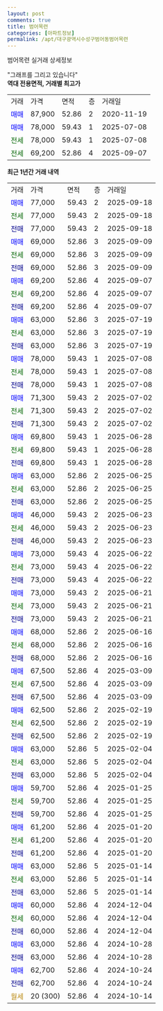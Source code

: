 ```yaml
---
layout: post
comments: true
title: 범어목련
categories: [아파트정보]
permalink: /apt/대구광역시수성구범어동범어목련
---
```


범어목련 실거래 상세정보

<script type="text/javascript">
  google.charts.load('current', {'packages':['line', 'corechart']});
  google.charts.setOnLoadCallback(drawChart);

  function drawChart() {
    var data = new google.visualization.DataTable();
    data.addColumn('date', '거래일');
    data.addColumn('number', "매매");
    data.addColumn('number', "전세");
    data.addColumn('number', "전매");

    data.addRows([[new Date(Date.parse("2025-09-18")), 77000, null, null], [new Date(Date.parse("2025-09-18")), null, 77000, null], [new Date(Date.parse("2025-09-18")), null, null, 77000], [new Date(Date.parse("2025-09-09")), 69000, null, null], [new Date(Date.parse("2025-09-09")), null, 69000, null], [new Date(Date.parse("2025-09-09")), null, null, 69000], [new Date(Date.parse("2025-09-07")), 69200, null, null], [new Date(Date.parse("2025-09-07")), null, 69200, null], [new Date(Date.parse("2025-09-07")), null, null, 69200], [new Date(Date.parse("2025-07-19")), 63000, null, null], [new Date(Date.parse("2025-07-19")), null, 63000, null], [new Date(Date.parse("2025-07-19")), null, null, 63000], [new Date(Date.parse("2025-07-08")), 78000, null, null], [new Date(Date.parse("2025-07-08")), null, 78000, null], [new Date(Date.parse("2025-07-08")), null, null, 78000], [new Date(Date.parse("2025-07-02")), 71300, null, null], [new Date(Date.parse("2025-07-02")), null, 71300, null], [new Date(Date.parse("2025-07-02")), null, null, 71300], [new Date(Date.parse("2025-06-28")), 69800, null, null], [new Date(Date.parse("2025-06-28")), null, 69800, null], [new Date(Date.parse("2025-06-28")), null, null, 69800], [new Date(Date.parse("2025-06-25")), 63000, null, null], [new Date(Date.parse("2025-06-25")), null, 63000, null], [new Date(Date.parse("2025-06-25")), null, null, 63000], [new Date(Date.parse("2025-06-23")), 46000, null, null], [new Date(Date.parse("2025-06-23")), null, 46000, null], [new Date(Date.parse("2025-06-23")), null, null, 46000], [new Date(Date.parse("2025-06-22")), 73000, null, null], [new Date(Date.parse("2025-06-22")), null, 73000, null], [new Date(Date.parse("2025-06-22")), null, null, 73000], [new Date(Date.parse("2025-06-21")), 73000, null, null], [new Date(Date.parse("2025-06-21")), null, 73000, null], [new Date(Date.parse("2025-06-21")), null, null, 73000], [new Date(Date.parse("2025-06-16")), 68000, null, null], [new Date(Date.parse("2025-06-16")), null, 68000, null], [new Date(Date.parse("2025-06-16")), null, null, 68000], [new Date(Date.parse("2025-03-09")), 67500, null, null], [new Date(Date.parse("2025-03-09")), null, 67500, null], [new Date(Date.parse("2025-03-09")), null, null, 67500], [new Date(Date.parse("2025-02-19")), 62500, null, null], [new Date(Date.parse("2025-02-19")), null, 62500, null], [new Date(Date.parse("2025-02-19")), null, null, 62500], [new Date(Date.parse("2025-02-04")), 63000, null, null], [new Date(Date.parse("2025-02-04")), null, 63000, null], [new Date(Date.parse("2025-02-04")), null, null, 63000], [new Date(Date.parse("2025-01-25")), 59700, null, null], [new Date(Date.parse("2025-01-25")), null, 59700, null], [new Date(Date.parse("2025-01-25")), null, null, 59700], [new Date(Date.parse("2025-01-20")), 61200, null, null], [new Date(Date.parse("2025-01-20")), null, 61200, null], [new Date(Date.parse("2025-01-20")), null, null, 61200], [new Date(Date.parse("2025-01-14")), 63000, null, null], [new Date(Date.parse("2025-01-14")), null, 63000, null], [new Date(Date.parse("2025-01-14")), null, null, 63000], [new Date(Date.parse("2024-12-04")), 60000, null, null], [new Date(Date.parse("2024-12-04")), null, 60000, null], [new Date(Date.parse("2024-12-04")), null, null, 60000], [new Date(Date.parse("2024-10-28")), 63000, null, null], [new Date(Date.parse("2024-10-28")), null, null, 63000], [new Date(Date.parse("2024-10-24")), 62700, null, null], [new Date(Date.parse("2024-10-24")), null, null, 62700], [new Date(Date.parse("2024-10-14")), null, null, null]]);

    var options = {
      hAxis: {
        format: 'yyyy/MM/dd'
      },    
      lineWidth: 0,
      pointsVisible: true,    
      title: '최근 1년간 유형별 실거래가 분포',
      legend: { position: 'bottom' }
    };

    var formatter = new google.visualization.NumberFormat({pattern:'###,###'} );
    formatter.format(data, 1);
    formatter.format(data, 2);
    
    setTimeout(function() {
        var chart = new google.visualization.LineChart(document.getElementById('columnchart_material'));
        chart.draw(data, (options));
        document.getElementById('loading').style.display = 'none';
    }, 200);
  }
</script>


<div id="loading" style="z-index:20; display: block; margin-left: 0px">"그래프를 그리고 있습니다"</div>
<div id="columnchart_material" style="width: 95%; margin-left: 0px; display: block"></div>
<!-- contents start -->
<b>역대 전용면적, 거래별 최고가</b>
<table class="sortable">
    <tr>
      <td>거래</td>
      <td>가격</td>
      <td>면적</td>
      <td>층</td>
      <td>거래일</td>
    </tr>
        <tr>
          <td><a style="color: blue">매매</a></td>
          <td>87,900</td>
          <td>52.86</td>
          <td>2</td>
          <td>2020-11-19</td>
        </tr>            <tr>
          <td><a style="color: blue">매매</a></td>
          <td>78,000</td>
          <td>59.43</td>
          <td>1</td>
          <td>2025-07-08</td>
        </tr>        
        <tr>
              <td><a style="color: darkgreen">전세</a></td>
              <td>78,000</td>
              <td>59.43</td>
              <td>1</td>
              <td>2025-07-08</td>
            </tr>            <tr>
              <td><a style="color: darkgreen">전세</a></td>
              <td>69,200</td>
              <td>52.86</td>
              <td>4</td>
              <td>2025-09-07</td>
            </tr>        
    
</table>

<b>최근 1년간 거래 내역</b>

<table class="sortable">
    <tr>
      <td>거래</td>
      <td>가격</td>
      <td>면적</td>
      <td>층</td>
      <td>거래일</td>
    </tr>
    <tr>
      <td><a style="color: blue">매매</a></td>
      <td>77,000</td>
      <td>59.43</td>
      <td>2</td>
      <td>2025-09-18</td>
    </tr>          <tr>
      <td><a style="color: darkgreen">전세</a></td>
      <td>77,000</td>
      <td>59.43</td>
      <td>2</td>
      <td>2025-09-18</td>
    </tr>          <tr>
      <td><a style="color: darkblue">전매</a></td>
      <td>77,000</td>
      <td>59.43</td>
      <td>2</td>
      <td>2025-09-18</td>
    </tr>          <tr>
      <td><a style="color: blue">매매</a></td>
      <td>69,000</td>
      <td>52.86</td>
      <td>3</td>
      <td>2025-09-09</td>
    </tr>          <tr>
      <td><a style="color: darkgreen">전세</a></td>
      <td>69,000</td>
      <td>52.86</td>
      <td>3</td>
      <td>2025-09-09</td>
    </tr>          <tr>
      <td><a style="color: darkblue">전매</a></td>
      <td>69,000</td>
      <td>52.86</td>
      <td>3</td>
      <td>2025-09-09</td>
    </tr>          <tr>
      <td><a style="color: blue">매매</a></td>
      <td>69,200</td>
      <td>52.86</td>
      <td>4</td>
      <td>2025-09-07</td>
    </tr>          <tr>
      <td><a style="color: darkgreen">전세</a></td>
      <td>69,200</td>
      <td>52.86</td>
      <td>4</td>
      <td>2025-09-07</td>
    </tr>          <tr>
      <td><a style="color: darkblue">전매</a></td>
      <td>69,200</td>
      <td>52.86</td>
      <td>4</td>
      <td>2025-09-07</td>
    </tr>          <tr>
      <td><a style="color: blue">매매</a></td>
      <td>63,000</td>
      <td>52.86</td>
      <td>3</td>
      <td>2025-07-19</td>
    </tr>          <tr>
      <td><a style="color: darkgreen">전세</a></td>
      <td>63,000</td>
      <td>52.86</td>
      <td>3</td>
      <td>2025-07-19</td>
    </tr>          <tr>
      <td><a style="color: darkblue">전매</a></td>
      <td>63,000</td>
      <td>52.86</td>
      <td>3</td>
      <td>2025-07-19</td>
    </tr>          <tr>
      <td><a style="color: blue">매매</a></td>
      <td>78,000</td>
      <td>59.43</td>
      <td>1</td>
      <td>2025-07-08</td>
    </tr>          <tr>
      <td><a style="color: darkgreen">전세</a></td>
      <td>78,000</td>
      <td>59.43</td>
      <td>1</td>
      <td>2025-07-08</td>
    </tr>          <tr>
      <td><a style="color: darkblue">전매</a></td>
      <td>78,000</td>
      <td>59.43</td>
      <td>1</td>
      <td>2025-07-08</td>
    </tr>          <tr>
      <td><a style="color: blue">매매</a></td>
      <td>71,300</td>
      <td>59.43</td>
      <td>2</td>
      <td>2025-07-02</td>
    </tr>          <tr>
      <td><a style="color: darkgreen">전세</a></td>
      <td>71,300</td>
      <td>59.43</td>
      <td>2</td>
      <td>2025-07-02</td>
    </tr>          <tr>
      <td><a style="color: darkblue">전매</a></td>
      <td>71,300</td>
      <td>59.43</td>
      <td>2</td>
      <td>2025-07-02</td>
    </tr>          <tr>
      <td><a style="color: blue">매매</a></td>
      <td>69,800</td>
      <td>59.43</td>
      <td>1</td>
      <td>2025-06-28</td>
    </tr>          <tr>
      <td><a style="color: darkgreen">전세</a></td>
      <td>69,800</td>
      <td>59.43</td>
      <td>1</td>
      <td>2025-06-28</td>
    </tr>          <tr>
      <td><a style="color: darkblue">전매</a></td>
      <td>69,800</td>
      <td>59.43</td>
      <td>1</td>
      <td>2025-06-28</td>
    </tr>          <tr>
      <td><a style="color: blue">매매</a></td>
      <td>63,000</td>
      <td>52.86</td>
      <td>2</td>
      <td>2025-06-25</td>
    </tr>          <tr>
      <td><a style="color: darkgreen">전세</a></td>
      <td>63,000</td>
      <td>52.86</td>
      <td>2</td>
      <td>2025-06-25</td>
    </tr>          <tr>
      <td><a style="color: darkblue">전매</a></td>
      <td>63,000</td>
      <td>52.86</td>
      <td>2</td>
      <td>2025-06-25</td>
    </tr>          <tr>
      <td><a style="color: blue">매매</a></td>
      <td>46,000</td>
      <td>59.43</td>
      <td>2</td>
      <td>2025-06-23</td>
    </tr>          <tr>
      <td><a style="color: darkgreen">전세</a></td>
      <td>46,000</td>
      <td>59.43</td>
      <td>2</td>
      <td>2025-06-23</td>
    </tr>          <tr>
      <td><a style="color: darkblue">전매</a></td>
      <td>46,000</td>
      <td>59.43</td>
      <td>2</td>
      <td>2025-06-23</td>
    </tr>          <tr>
      <td><a style="color: blue">매매</a></td>
      <td>73,000</td>
      <td>59.43</td>
      <td>4</td>
      <td>2025-06-22</td>
    </tr>          <tr>
      <td><a style="color: darkgreen">전세</a></td>
      <td>73,000</td>
      <td>59.43</td>
      <td>4</td>
      <td>2025-06-22</td>
    </tr>          <tr>
      <td><a style="color: darkblue">전매</a></td>
      <td>73,000</td>
      <td>59.43</td>
      <td>4</td>
      <td>2025-06-22</td>
    </tr>          <tr>
      <td><a style="color: blue">매매</a></td>
      <td>73,000</td>
      <td>59.43</td>
      <td>2</td>
      <td>2025-06-21</td>
    </tr>          <tr>
      <td><a style="color: darkgreen">전세</a></td>
      <td>73,000</td>
      <td>59.43</td>
      <td>2</td>
      <td>2025-06-21</td>
    </tr>          <tr>
      <td><a style="color: darkblue">전매</a></td>
      <td>73,000</td>
      <td>59.43</td>
      <td>2</td>
      <td>2025-06-21</td>
    </tr>          <tr>
      <td><a style="color: blue">매매</a></td>
      <td>68,000</td>
      <td>52.86</td>
      <td>2</td>
      <td>2025-06-16</td>
    </tr>          <tr>
      <td><a style="color: darkgreen">전세</a></td>
      <td>68,000</td>
      <td>52.86</td>
      <td>2</td>
      <td>2025-06-16</td>
    </tr>          <tr>
      <td><a style="color: darkblue">전매</a></td>
      <td>68,000</td>
      <td>52.86</td>
      <td>2</td>
      <td>2025-06-16</td>
    </tr>          <tr>
      <td><a style="color: blue">매매</a></td>
      <td>67,500</td>
      <td>52.86</td>
      <td>4</td>
      <td>2025-03-09</td>
    </tr>          <tr>
      <td><a style="color: darkgreen">전세</a></td>
      <td>67,500</td>
      <td>52.86</td>
      <td>4</td>
      <td>2025-03-09</td>
    </tr>          <tr>
      <td><a style="color: darkblue">전매</a></td>
      <td>67,500</td>
      <td>52.86</td>
      <td>4</td>
      <td>2025-03-09</td>
    </tr>          <tr>
      <td><a style="color: blue">매매</a></td>
      <td>62,500</td>
      <td>52.86</td>
      <td>2</td>
      <td>2025-02-19</td>
    </tr>          <tr>
      <td><a style="color: darkgreen">전세</a></td>
      <td>62,500</td>
      <td>52.86</td>
      <td>2</td>
      <td>2025-02-19</td>
    </tr>          <tr>
      <td><a style="color: darkblue">전매</a></td>
      <td>62,500</td>
      <td>52.86</td>
      <td>2</td>
      <td>2025-02-19</td>
    </tr>          <tr>
      <td><a style="color: blue">매매</a></td>
      <td>63,000</td>
      <td>52.86</td>
      <td>5</td>
      <td>2025-02-04</td>
    </tr>          <tr>
      <td><a style="color: darkgreen">전세</a></td>
      <td>63,000</td>
      <td>52.86</td>
      <td>5</td>
      <td>2025-02-04</td>
    </tr>          <tr>
      <td><a style="color: darkblue">전매</a></td>
      <td>63,000</td>
      <td>52.86</td>
      <td>5</td>
      <td>2025-02-04</td>
    </tr>          <tr>
      <td><a style="color: blue">매매</a></td>
      <td>59,700</td>
      <td>52.86</td>
      <td>4</td>
      <td>2025-01-25</td>
    </tr>          <tr>
      <td><a style="color: darkgreen">전세</a></td>
      <td>59,700</td>
      <td>52.86</td>
      <td>4</td>
      <td>2025-01-25</td>
    </tr>          <tr>
      <td><a style="color: darkblue">전매</a></td>
      <td>59,700</td>
      <td>52.86</td>
      <td>4</td>
      <td>2025-01-25</td>
    </tr>          <tr>
      <td><a style="color: blue">매매</a></td>
      <td>61,200</td>
      <td>52.86</td>
      <td>4</td>
      <td>2025-01-20</td>
    </tr>          <tr>
      <td><a style="color: darkgreen">전세</a></td>
      <td>61,200</td>
      <td>52.86</td>
      <td>4</td>
      <td>2025-01-20</td>
    </tr>          <tr>
      <td><a style="color: darkblue">전매</a></td>
      <td>61,200</td>
      <td>52.86</td>
      <td>4</td>
      <td>2025-01-20</td>
    </tr>          <tr>
      <td><a style="color: blue">매매</a></td>
      <td>63,000</td>
      <td>52.86</td>
      <td>5</td>
      <td>2025-01-14</td>
    </tr>          <tr>
      <td><a style="color: darkgreen">전세</a></td>
      <td>63,000</td>
      <td>52.86</td>
      <td>5</td>
      <td>2025-01-14</td>
    </tr>          <tr>
      <td><a style="color: darkblue">전매</a></td>
      <td>63,000</td>
      <td>52.86</td>
      <td>5</td>
      <td>2025-01-14</td>
    </tr>          <tr>
      <td><a style="color: blue">매매</a></td>
      <td>60,000</td>
      <td>52.86</td>
      <td>4</td>
      <td>2024-12-04</td>
    </tr>          <tr>
      <td><a style="color: darkgreen">전세</a></td>
      <td>60,000</td>
      <td>52.86</td>
      <td>4</td>
      <td>2024-12-04</td>
    </tr>          <tr>
      <td><a style="color: darkblue">전매</a></td>
      <td>60,000</td>
      <td>52.86</td>
      <td>4</td>
      <td>2024-12-04</td>
    </tr>          <tr>
      <td><a style="color: blue">매매</a></td>
      <td>63,000</td>
      <td>52.86</td>
      <td>4</td>
      <td>2024-10-28</td>
    </tr>          <tr>
      <td><a style="color: darkblue">전매</a></td>
      <td>63,000</td>
      <td>52.86</td>
      <td>4</td>
      <td>2024-10-28</td>
    </tr>          <tr>
      <td><a style="color: blue">매매</a></td>
      <td>62,700</td>
      <td>52.86</td>
      <td>4</td>
      <td>2024-10-24</td>
    </tr>          <tr>
      <td><a style="color: darkblue">전매</a></td>
      <td>62,700</td>
      <td>52.86</td>
      <td>4</td>
      <td>2024-10-24</td>
    </tr>          <tr>
      <td><a style="color: darkgoldenrod">월세</a></td>
      <td>20 (300)</td>
      <td>52.86</td>
      <td>4</td>
      <td>2024-10-14</td>
    </tr>      </table>
<!-- contents end -->    

